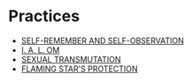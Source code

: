 # Practices

* [SELF-REMEMBER AND SELF-OBSERVATION](./selfremember.html#text)
* [I. A. L. OM](./ialom.html#text)
* [SEXUAL TRANSMUTATION](./transmutation.html#text)
* [FLAMING STAR'S PROTECTION](./tetragrammaton.html#text)
